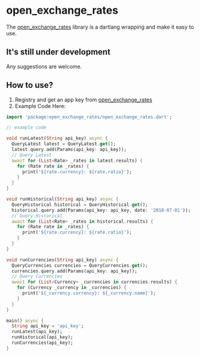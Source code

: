# open_exchange_rates
The [open_exchange_rates](https://openexchangerates.org) library is a dartlang wrapping and make it easy to use.

## It's still under development

Any suggestions are welcome.

## How to use?
1. Registry and get an app key from [open_exchange_rates](https://openexchangerates.org)
2. Example Code Here:

```dart
import 'package:open_exchange_rates/open_exchange_rates.dart';

// example code

void runLatest(String api_key) async {
  QueryLatest latest = QueryLatest.get();
  latest.query.add(Params(api_key: api_key));
  // Query Latest
  await for (List<Rate> _rates in latest.results) {
    for (Rate rate in _rates) {
      print('${rate.currency}: ${rate.ratio}');
    }
  }
}

void runHistorical(String api_key) async {
  QueryHistorical historical = QueryHistorical.get();
  historical.query.add(Params(api_key: api_key, date: '2018-07-01'));
  // Query Historical
  await for (List<Rate> _rates in historical.results) {
    for (Rate rate in _rates) {
      print('${rate.currency}: ${rate.ratio}');
    }
  }
}

void runCurrencies(String api_key) async {
  QueryCurrencies currencies = QueryCurrencies.get();
  currencies.query.add(Params(api_key: api_key));
  // Query Currencies
  await for (List<Currency> _currencies in currencies.results) {
    for (Currency _currency in _currencies) {
      print('${_currency.currency}: ${_currency.name}');
    }
  }
}

main() async {
  String api_key = 'api_key';
  runLatest(api_key);
  runHistorical(api_key);
  runCurrencies(api_key);
}
```
